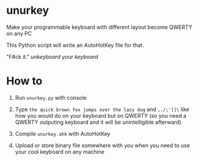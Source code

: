 # unurkey
Make your programmable keyboard with different layout become QWERTY on any PC

This Python script will write an AutoHotKey file for that.

"F#ck it." *unkeyboard your keyboard*

# How to
1. Run `unurkey.py` with console

2. Type `the quick brown fox jumps over the lazy dog` and `,./;'[]\` like how you would do on your keyboard but on QWERTY (so you need a QWERTY outputing keyboard and it will be unintelligible afterward)

3. Compile `unurkey.ahk` with AutoHotKey

4. Upload or store binary file somewhere with you when you need to use your cool keyboard on any machine
